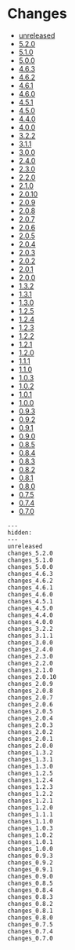 # Changes

* [unreleased](unreleased.md)
* [5.2.0](changes_5.2.0.md)
* [5.1.0](changes_5.1.0.md)
* [5.0.0](changes_5.0.0.md)
* [4.6.3](changes_4.6.3.md)
* [4.6.2](changes_4.6.2.md)
* [4.6.1](changes_4.6.1.md)
* [4.6.0](changes_4.6.0.md)
* [4.5.1](changes_4.5.1.md)
* [4.5.0](changes_4.5.0.md)
* [4.4.0](changes_4.4.0.md)
* [4.0.0](changes_4.0.0.md)
* [3.2.2](changes_3.2.2.md)
* [3.1.1](changes_3.1.1.md)
* [3.0.0](changes_3.0.0.md)
* [2.4.0](changes_2.4.0.md)
* [2.3.0](changes_2.3.0.md)
* [2.2.0](changes_2.2.0.md)
* [2.1.0](changes_2.1.0.md)
* [2.0.10](changes_2.0.1.md)
* [2.0.9](changes_2.0.9.md)
* [2.0.8](changes_2.0.8.md)
* [2.0.7](changes_2.0.7.md)
* [2.0.6](changes_2.0.6.md)
* [2.0.5](changes_2.0.5.md)
* [2.0.4](changes_2.0.4.md)
* [2.0.3](changes_2.0.3.md)
* [2.0.2](changes_2.0.2.md)
* [2.0.1](changes_2.0.1.md)
* [2.0.0](changes_2.0.0.md)
* [1.3.2](changes_1.3.2.md)
* [1.3.1](changes_1.3.1.md)
* [1.3.0](changes_1.3.0.md)
* [1.2.5](changes_1.2.5.md)
* [1.2.4](changes_1.2.4.md)
* [1.2.3](changes_1.2.3.md)
* [1.2.2](changes_1.2.2.md)
* [1.2.1](changes_1.2.1.md)
* [1.2.0](changes_1.2.0.md)
* [1.1.1](changes_1.1.1.md)
* [1.1.0](changes_1.1.0.md)
* [1.0.3](changes_1.0.3.md)
* [1.0.2](changes_1.0.2.md)
* [1.0.1](changes_1.0.1.md)
* [1.0.0](changes_1.0.0.md)
* [0.9.3](changes_0.9.3.md)
* [0.9.2](changes_0.9.2.md)
* [0.9.1](changes_0.9.1.md)
* [0.9.0](changes_0.9.0.md)
* [0.8.5](changes_0.8.5.md)
* [0.8.4](changes_0.8.4.md)
* [0.8.3](changes_0.8.3.md)
* [0.8.2](changes_0.8.2.md)
* [0.8.1](changes_0.8.1.md)
* [0.8.0](changes_0.8.0.md)
* [0.7.5](changes_0.7.5.md)
* [0.7.4](changes_0.7.4.md)
* [0.7.0](changes_0.7.0.md)

```{toctree}
---
hidden:
---
unreleased
changes_5.2.0
changes_5.1.0
changes_5.0.0
changes_4.6.3
changes_4.6.2
changes_4.6.1
changes_4.6.0
changes_4.5.1
changes_4.5.0
changes_4.4.0
changes_4.0.0
changes_3.2.2
changes_3.1.1
changes_3.0.0
changes_2.4.0
changes_2.3.0
changes_2.2.0
changes_2.1.0
changes_2.0.10
changes_2.0.9
changes_2.0.8
changes_2.0.7
changes_2.0.6
changes_2.0.5
changes_2.0.4
changes_2.0.3
changes_2.0.2
changes_2.0.1
changes_2.0.0
changes_1.3.2
changes_1.3.1
changes_1.3.0
changes_1.2.5
changes_1.2.4
changes_1.2.3
changes_1.2.2
changes_1.2.1
changes_1.2.0
changes_1.1.1
changes_1.1.0
changes_1.0.3
changes_1.0.2
changes_1.0.1
changes_1.0.0
changes_0.9.3
changes_0.9.2
changes_0.9.1
changes_0.9.0
changes_0.8.5
changes_0.8.4
changes_0.8.3
changes_0.8.2
changes_0.8.1
changes_0.8.0
changes_0.7.5
changes_0.7.4
changes_0.7.0
```

